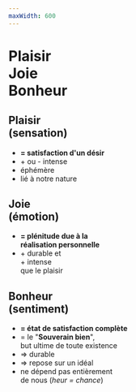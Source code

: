 ```yaml
---
maxWidth: 600
---
```


# Plaisir <br> Joie <br> Bonheur 
## Plaisir <br> (sensation) <!--fold-->
- **= satisfaction d'un désir**
- \+ ou - intense
- éphémère 
- lié à notre nature
## Joie <br> (émotion) <!--fold-->
- **= plénitude due à la  <br>réalisation personnelle**
- \+ durable et  <br>+ intense  <br>que le plaisir
## Bonheur <br> (sentiment) <!--fold-->
- **= état de satisfaction complète**
- = le "**Souverain bien**",  <br>but ultime de toute existence
- ⇒ durable
- ⇒ repose sur un idéal
- ne dépend pas entièrement  <br>de nous (*heur = chance*)

<!--fold-->
